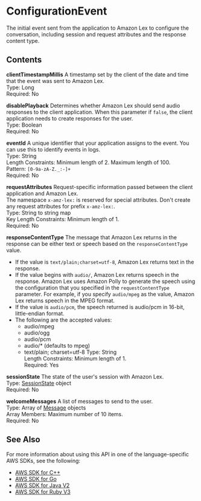 # ConfigurationEvent<a name="API_runtime_ConfigurationEvent"></a>

The initial event sent from the application to Amazon Lex to configure the conversation, including session and request attributes and the response content type\.

## Contents<a name="API_runtime_ConfigurationEvent_Contents"></a>

 **clientTimestampMillis**   <a name="lexv2-Type-runtime_ConfigurationEvent-clientTimestampMillis"></a>
A timestamp set by the client of the date and time that the event was sent to Amazon Lex\.  
Type: Long  
Required: No

 **disablePlayback**   <a name="lexv2-Type-runtime_ConfigurationEvent-disablePlayback"></a>
Determines whether Amazon Lex should send audio responses to the client application\. When this parameter if `false`, the client application needs to create responses for the user\.   
Type: Boolean  
Required: No

 **eventId**   <a name="lexv2-Type-runtime_ConfigurationEvent-eventId"></a>
A unique identifier that your application assigns to the event\. You can use this to identify events in logs\.  
Type: String  
Length Constraints: Minimum length of 2\. Maximum length of 100\.  
Pattern: `[0-9a-zA-Z._:-]+`   
Required: No

 **requestAttributes**   <a name="lexv2-Type-runtime_ConfigurationEvent-requestAttributes"></a>
Request\-specific information passed between the client application and Amazon Lex\.  
The namespace `x-amz-lex:` is reserved for special attributes\. Don't create any request attributes for prefix `x-amz-lex:`\.  
Type: String to string map  
Key Length Constraints: Minimum length of 1\.  
Required: No

 **responseContentType**   <a name="lexv2-Type-runtime_ConfigurationEvent-responseContentType"></a>
The message that Amazon Lex returns in the response can be either text or speech based on the `responseContentType` value\.  
+ If the value is `text/plain;charset=utf-8`, Amazon Lex returns text in the response\.
+ If the value begins with `audio/`, Amazon Lex returns speech in the response\. Amazon Lex uses Amazon Polly to generate the speech using the configuration that you specified in the `requestContentType` parameter\. For example, if you specify `audio/mpeg` as the value, Amazon Lex returns speech in the MPEG format\.
+ If the value is `audio/pcm`, the speech returned is audio/pcm in 16\-bit, little\-endian format\.
+ The following are the accepted values:
  + audio/mpeg
  + audio/ogg
  + audio/pcm
  + audio/\* \(defaults to mpeg\)
  + text/plain; charset=utf\-8
Type: String  
Length Constraints: Minimum length of 1\.  
Required: Yes

 **sessionState**   <a name="lexv2-Type-runtime_ConfigurationEvent-sessionState"></a>
The state of the user's session with Amazon Lex\.  
Type: [SessionState](API_runtime_SessionState.md) object  
Required: No

 **welcomeMessages**   <a name="lexv2-Type-runtime_ConfigurationEvent-welcomeMessages"></a>
A list of messages to send to the user\.  
Type: Array of [Message](API_runtime_Message.md) objects  
Array Members: Maximum number of 10 items\.  
Required: No

## See Also<a name="API_runtime_ConfigurationEvent_SeeAlso"></a>

For more information about using this API in one of the language\-specific AWS SDKs, see the following:
+  [AWS SDK for C\+\+](https://docs.aws.amazon.com/goto/SdkForCpp/runtime.lex.v2-2020-08-07/ConfigurationEvent) 
+  [AWS SDK for Go](https://docs.aws.amazon.com/goto/SdkForGoV1/runtime.lex.v2-2020-08-07/ConfigurationEvent) 
+  [AWS SDK for Java V2](https://docs.aws.amazon.com/goto/SdkForJavaV2/runtime.lex.v2-2020-08-07/ConfigurationEvent) 
+  [AWS SDK for Ruby V3](https://docs.aws.amazon.com/goto/SdkForRubyV3/runtime.lex.v2-2020-08-07/ConfigurationEvent) 